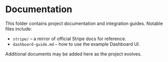 # Documentation

This folder contains project documentation and integration guides. Notable files include:

- `stripe/` – a mirror of official Stripe docs for reference.
- `dashboard-guide.md` – how to use the example Dashboard UI.

Additional documents may be added here as the project evolves.
